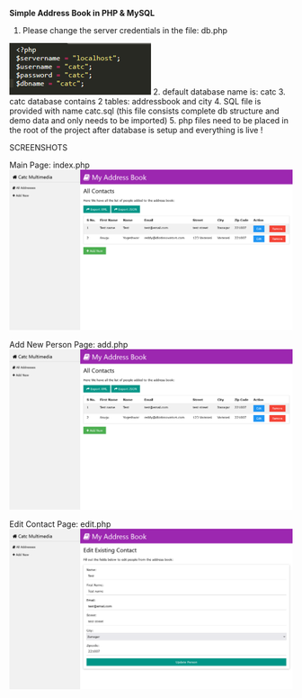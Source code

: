 <strong>Simple Address Book in PHP & MySQL</strong>

1.	Please change the server credentials in the file: db.php
 <img src="docs/code.png">
2.	default database name is: catc
3.	catc database contains 2 tables: addressbook and city
4.	SQL file is provided with name catc.sql  (this file consists complete db structure and demo data and only needs to be imported)
5.	php files need to be placed in the root of the project after database is setup and everything is live !


SCREENSHOTS
 
Main Page: index.php
<img src="docs/1.png">

Add New Person Page: add.php
<img src="docs/2.png">
 
Edit Contact Page: edit.php
<img src="docs/3.png">

